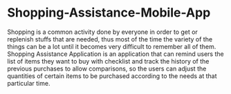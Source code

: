 # Shopping-Assistance-Mobile-App
Shopping is a common activity done by everyone in order to get or replenish stuffs that are needed, thus most of the time the variety of the things can be a lot until it becomes very difficult to remember all of them. Shopping Assistance Application is an application that can remind users the list of items they want to buy with checklist and track the history of the previous purchases to allow comparisons, so the users can adjust the quantities of certain items to be purchased according to the needs at that particular time.
